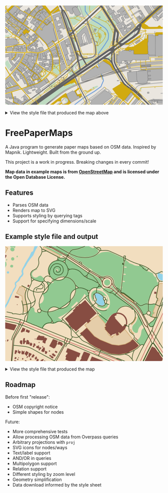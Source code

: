 ![A map with roads drawn in pink, buildings in black, grass in green, and school grounds in yellow.](example.png)

<details>
<summary>View the style file that produced the map above</summary>

```xml
<?xml version="1.0" encoding="UTF-8"?>
<style>
    <setting k="background-color" v="#eae6df"/>

    <selectors>
        <way id="building">
            <tag k="building" v=""/>
        </way>
        <way id="primary">
            <tag k="highway" v="primary"/>
        </way>
        <way id="secondary">
            <tag k="highway" v="secondary"/>
        </way>
        <way id="tertiary">
            <tag k="highway" v="tertiary"/>
        </way>
        <way id="pedestrian">
            <tag k="highway" v="pedestrian"/>
        </way>
        <way id="pedestrian_area">
            <tag k="highway" v="pedestrian"/>
            <tag k="area" v="yes"/>
        </way>
        <way id="living_street">
            <tag k="highway" v="living_street"/>
        </way>
        <way id="tram">
            <tag k="railway" v="tram"/>
        </way>
        <way id="rail">
            <tag k="railway" v="rail"/>
        </way>
        <way id="footway">
            <tag k="highway" v="footway"/>
        </way>
        <way id="path">
            <tag k="highway" v="path"/>
        </way>
        <way id="service">
            <tag k="highway" v="service"/>
        </way>
        <way id="residential">
            <tag k="highway" v="residential"/>
        </way>
        <way id="steps">
            <tag k="highway" v="steps"/>
        </way>
        <way id="park">
            <tag k="leisure" v="park"/>
        </way>
        <way id="canal">
            <tag k="waterway" v="canal"/>
        </way>
        <way id="grass">
            <tag k="landuse" v="grass"/>
        </way>
    </selectors>

    <layers>
        <polyline ref="park" fill="#bedbc1"/>
        <polyline ref="grass" fill="#bedbc1"/>
        <polyline ref="canal" stroke="#689bdd" thickness="2"/>
        <polyline ref="rail" stroke="#636363" thickness="1"/>
        <polyline ref="pedestrian" stroke="#d1aa10" thickness="2"/>
        <polyline ref="living_street" stroke="#d1aa10" thickness="2"/>
        <polyline ref="residential" stroke="#b2b2b2" thickness="2"/>
        <polyline ref="service" stroke="#b2b2b2" thickness="2"/>
        <polyline ref="tertiary" stroke="#636363" thickness="3.5"/>
        <polyline ref="secondary" stroke="#636363" thickness="4"/>
        <polyline ref="primary" stroke="#636363" thickness="5"/>
        <polyline ref="pedestrian_area" fill="#d1aa10" thickness="3"/>
        <polyline ref="tram" stroke="#636363" thickness="1"/>
        <polyline ref="footway" stroke="#d1aa10" thickness="1"/>
        <polyline ref="steps" stroke="#d1aa10" thickness="1"/>
        <polyline ref="path" stroke="#d1aa10" thickness="1"/>
        <polyline ref="building" fill="#b2b2b2" stroke="#636363" thickness="0.5"/>
    </layers>
</style>
```

</details>

# FreePaperMaps

A Java program to generate paper maps based on OSM data. Inspired by
Mapnik. Lightweight. Built from the ground up.

This project is a work in progress. Breaking changes in every commit!

**Map data in example maps is from [OpenStreetMap](https://www.openstreetmap.org/copyright/) and is
licensed under the Open Database License.**

## Features

- Parses OSM data
- Renders map to SVG
- Supports styling by querying tags
- Support for specifying dimensions/scale

## Example style file and output

![A map with brown and pastel tones showing features such as buildings, water, roads, and paths.](style.png)

<details>
<summary>View the style file that produced the map</summary>

```xml
<?xml version="1.0" encoding="UTF-8"?>
<style>
    <setting k="background-color" v="#f2debf"/>

    <selectors>
        <way id="building">
            <tag k="building" v=""/>
        </way>
        <way id="grass">
            <tag k="landuse" v="grass"/>
        </way>
        <way id="water">
            <tag k="natural" v="water"/>
        </way>
        <way id="living_street">
            <tag k="highway" v="living_street"/>
        </way>
        <way id="tertiary">
            <tag k="highway" v="tertiary"/>
        </way>
        <way id="secondary">
            <tag k="highway" v="secondary"/>
        </way>
        <way id="primary">
            <tag k="highway" v="primary"/>
        </way>
        <way id="path">
            <tag k="highway" v="path"/>
        </way>
        <way id="footway">
            <tag k="highway" v="footway"/>
        </way>
        <way id="cycleway">
            <tag k="highway" v="cycleway"/>
        </way>
        <way id="parking">
            <tag k="amenity" v="parking"/>
        </way>
    </selectors>

    <layers>
        <polyline ref="grass" fill="#91c991"/>
        <polyline ref="water" fill="#92d2e8"/>
        <polyline ref="parking" fill="#e5cda9" stroke="#d1aa70"/>
        <polyline ref="building" fill="#874d42"/>
        <polyline ref="living_street" stroke="#4c2c13"/>
        <polyline ref="tertiary" stroke="#4c2c13"/>
        <polyline ref="secondary" stroke="#4c2c13"/>
        <polyline ref="primary" stroke="#cc635f"/>
        <polyline ref="footway" stroke="#324f21"/>
        <polyline ref="path" stroke="#324f21"/>
        <polyline ref="cycleway" stroke="#324f21"/>
    </layers>
</style>
```

</details>

## Roadmap

Before first "release":

- OSM copyright notice
- Simple shapes for nodes

Future:

- More comprehensive tests
- Allow processing OSM data from Overpass queries
- Arbitrary projections with `proj`
- SVG icons for nodes/ways
- Text/label support
- AND/OR in queries
- Multipolygon support
- Relation support
- Different styling by zoom level
- Geometry simplification
- Data download informed by the style sheet
